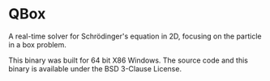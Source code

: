 # QBox
A real-time solver for Schrödinger's equation in 2D, focusing on the
particle in a box problem.

This binary was built for 64 bit X86 Windows. The source code and this binary is
available under the BSD 3-Clause License.
